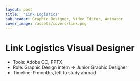 ```yaml
---
layout: post
title:  "Link Logistics"
sub_header: Graphic Designer, Video Editor, Animator
cover_image: /assets/covers/link.png
---
```


# Link Logistics Visual Designer

- Tools: Adobe CC, PPTX
- Role: Graphic Design intern → Junior Graphic Designer
- Timeline: 9 months, left to study abroad